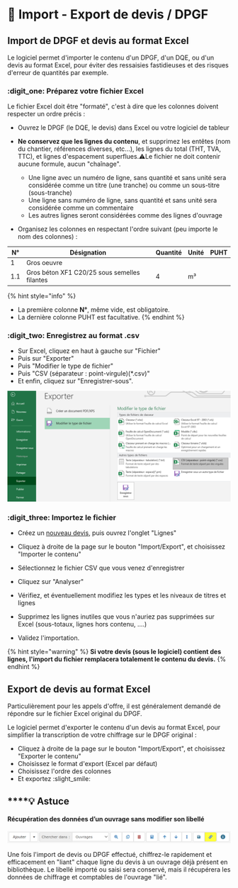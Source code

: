 # 🔴 Import - Export de devis / DPGF

## Import de DPGF et devis au format Excel

Le logiciel permet d'importer le contenu d'un DPGF, d'un DQE, ou d'un devis au format Excel, pour éviter des ressaisies fastidieuses et des risques d'erreur de quantités par exemple.



### :digit_one: Préparez votre fichier Excel

Le fichier Excel doit être "formaté", c'est à dire que les colonnes doivent respecter un ordre précis :

*   Ouvrez le DPGF (le DQE, le devis) dans Excel ou votre logiciel de tableur


*   **Ne conservez que les lignes du contenu**, et supprimez les entêtes (nom du chantier, références diverses, etc...), les lignes du total (THT, TVA, TTC), et lignes d'espacement superflues.:warning:Le fichier ne doit contenir aucune formule, aucun "chaînage".

    * Une ligne avec un numéro de ligne, sans quantité et sans unité sera considérée comme un titre (une tranche) ou comme un sous-titre (sous-tranche)
    * Une ligne sans numéro de ligne, sans quantité et sans unité sera considérée comme un commentaire
    * Les autres lignes seront considérées comme des lignes d'ouvrage


* Organisez les colonnes en respectant l'ordre suivant (peu importe le nom des colonnes) :

| N°  | Désignation                                  | Quantité | Unité | PUHT |
| --- | -------------------------------------------- | -------- | ----- | ---- |
| 1   | Gros oeuvre                                  |          |       |      |
| 1.1 | Gros béton XF1 C20/25 sous semelles filantes | 4        | m³    |      |

{% hint style="info" %}
* La première colonne **N°**, même vide, est obligatoire.
* La dernière colonne PUHT est facultative.
{% endhint %}



### :digit_two: Enregistrez au format .csv

* Sur Excel, cliquez en haut à gauche sur "Fichier"
* Puis sur "Exporter"
* Puis "Modifier le type de fichier"
* Puis "CSV (séparateur : point-virgule)(\*.csv)"
* Et enfin, cliquez sur "Enregistrer-sous".

![](<../../.gitbook/assets/capture (7).png>)



### :digit_three: Importez le fichier

*   Créez un [nouveau devis](saisir-un-devis/nouveau-devis/), puis ouvrez l'onglet "Lignes"


*    Cliquez à droite de la page sur le bouton "Import/Export", et choisissez "Importer le contenu"


*   Sélectionnez le fichier CSV que vous venez d'enregistrer


*   Cliquez sur "Analyser"


*   Vérifiez, et éventuellement modifiez les types et les niveaux de titres et lignes


*   Supprimez les lignes inutiles que vous n'auriez pas supprimées sur Excel (sous-totaux, lignes hors contenu, ....)


*   Validez l'importation.



{% hint style="warning" %}
**Si votre devis (sous le logiciel) contient des lignes, l'import du fichier remplacera totalement le contenu du devis.**
{% endhint %}

## Export de devis au format Excel

Particulièrement pour les appels d'offre, il est généralement demandé de répondre sur le fichier Excel original du DPGF.

Le logiciel permet d'exporter le contenu d'un devis au format Excel, pour simplifier la transcription de votre chiffrage sur le DPGF original :

* Cliquez à droite de la page sur le bouton "Import/Export", et choisissez "Exporter le contenu"
* Choisissez le format d'export (Excel par défaut)
* Choisissez l'ordre des colonnes
*   Et exportez :slight_smile:



## ****:bulb: **Astuce**

#### **Récupération des données d’un ouvrage sans modifier son libellé**

![](../../.gitbook/assets/menu-ligne-lien.png)

Une fois l'import de devis ou DPGF effectué, chiffrez-le rapidement et efficacement en "liant" chaque ligne du devis à un ouvrage déjà présent en bibliothèque. Le libellé importé ou saisi sera conservé, mais il récupérera les données de chiffrage et comptables de l'ouvrage "lié".

